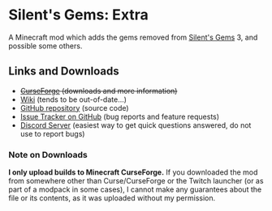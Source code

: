 # Silent's Gems: Extra

A Minecraft mod which adds the gems removed from [Silent's Gems](https://github.com/SilentChaos512/SilentGems) 3, and possible some others.

## Links and Downloads
- ~~[CurseForge](https://minecraft.curseforge.com/projects/silents-gems-extra) (downloads and more information)~~
- [Wiki](https://github.com/SilentChaos512/SilentGems/wiki) (tends to be out-of-date...)
- [GitHub repository](https://github.com/SilentChaos512/SilentGemsChaos) (source code)
- [Issue Tracker on GitHub](https://github.com/SilentChaos512/SilentGemsChaos/issues) (bug reports and feature requests)
- [Discord Server](https://discord.gg/Adyk9zHnUn) (easiest way to get quick questions answered, do not use to report bugs)

### Note on Downloads
**I only upload builds to Minecraft CurseForge.** If you downloaded the mod from somewhere other than Curse/CurseForge or the Twitch launcher (or as part of a modpack in some cases), I cannot make any guarantees about the file or its contents, as it was uploaded without my permission.
